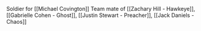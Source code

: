 Soldier for [[Michael Covington]] 
Team mate of [[Zachary Hill - Hawkeye]], [[Gabrielle Cohen - Ghost]], [[Justin Stewart - Preacher]], [[Jack Daniels - Chaos]]
